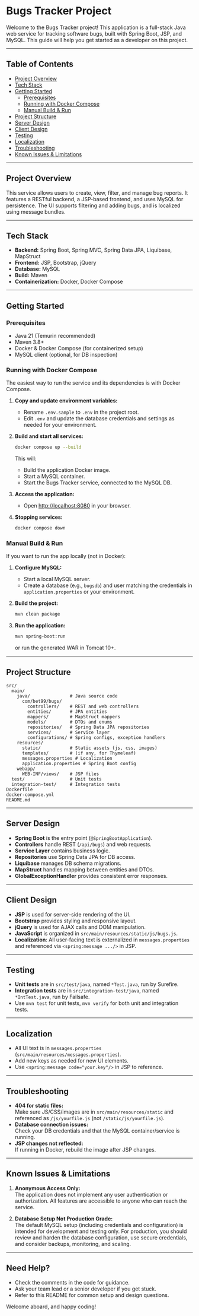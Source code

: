 # Bugs Tracker Project

Welcome to the Bugs Tracker project! This application is a full-stack Java web service for tracking software bugs, built with Spring Boot, JSP, and MySQL. This guide will help you get started as a developer on this project.

---

## Table of Contents

- [Project Overview](#project-overview)
- [Tech Stack](#tech-stack)
- [Getting Started](#getting-started)
  - [Prerequisites](#prerequisites)
  - [Running with Docker Compose](#running-with-docker-compose)
  - [Manual Build & Run](#manual-build--run)
- [Project Structure](#project-structure)
- [Server Design](#server-design)
- [Client Design](#client-design)
- [Testing](#testing)
- [Localization](#localization)
- [Troubleshooting](#troubleshooting)
- [Known Issues & Limitations](#known-issues--limitations)

---

## Project Overview

This service allows users to create, view, filter, and manage bug reports. It features a RESTful backend, a JSP-based frontend, and uses MySQL for persistence. The UI supports filtering and adding bugs, and is localized using message bundles.

---

## Tech Stack

- **Backend:** Spring Boot, Spring MVC, Spring Data JPA, Liquibase, MapStruct
- **Frontend:** JSP, Bootstrap, jQuery
- **Database:** MySQL
- **Build:** Maven
- **Containerization:** Docker, Docker Compose

---

## Getting Started

### Prerequisites

- Java 21 (Temurin recommended)
- Maven 3.8+
- Docker & Docker Compose (for containerized setup)
- MySQL client (optional, for DB inspection)

### Running with Docker Compose

The easiest way to run the service and its dependencies is with Docker Compose.

1. **Copy and update environment variables:**
   - Rename `.env.sample` to `.env` in the project root.
   - Edit `.env` and update the database credentials and settings as needed for your environment.

2. **Build and start all services:**
   ```sh
   docker compose up --build
   ```
   This will:
   - Build the application Docker image.
   - Start a MySQL container.
   - Start the Bugs Tracker service, connected to the MySQL DB.

3. **Access the application:**
   - Open [http://localhost:8080](http://localhost:8080) in your browser.

4. **Stopping services:**
   ```sh
   docker compose down
   ```

### Manual Build & Run

If you want to run the app locally (not in Docker):

1. **Configure MySQL:**
   - Start a local MySQL server.
   - Create a database (e.g., `bugsdb`) and user matching the credentials in `application.properties` or your environment.

2. **Build the project:**
   ```sh
   mvn clean package
   ```

3. **Run the application:**
   ```sh
   mvn spring-boot:run
   ```
   or run the generated WAR in Tomcat 10+.

---

## Project Structure

```
src/
  main/
    java/               # Java source code
      com/bet99/bugs/
        controllers/    # REST and web controllers
        entities/       # JPA entities
        mappers/        # MapStruct mappers
        models/         # DTOs and enums
        repositories/   # Spring Data JPA repositories
        services/       # Service layer
        configurations/ # Spring configs, exception handlers
    resources/
      static/           # Static assets (js, css, images)
      templates/        # (if any, for Thymeleaf)
      messages.properties # Localization
      application.properties # Spring Boot config
    webapp/
      WEB-INF/views/    # JSP files
  test/                 # Unit tests
  integration-test/     # Integration tests
Dockerfile
docker-compose.yml
README.md
```

---

## Server Design

- **Spring Boot** is the entry point (`@SpringBootApplication`).
- **Controllers** handle REST (`/api/bugs`) and web requests.
- **Service Layer** contains business logic.
- **Repositories** use Spring Data JPA for DB access.
- **Liquibase** manages DB schema migrations.
- **MapStruct** handles mapping between entities and DTOs.
- **GlobalExceptionHandler** provides consistent error responses.

---

## Client Design

- **JSP** is used for server-side rendering of the UI.
- **Bootstrap** provides styling and responsive layout.
- **jQuery** is used for AJAX calls and DOM manipulation.
- **JavaScript** is organized in `src/main/resources/static/js/bugs.js`.
- **Localization**: All user-facing text is externalized in `messages.properties` and referenced via `<spring:message .../>` in JSP.

---

## Testing

- **Unit tests** are in `src/test/java`, named `*Test.java`, run by Surefire.
- **Integration tests** are in `src/integration-test/java`, named `*IntTest.java`, run by Failsafe.
- Use `mvn test` for unit tests, `mvn verify` for both unit and integration tests.

---

## Localization

- All UI text is in `messages.properties` (`src/main/resources/messages.properties`).
- Add new keys as needed for new UI elements.
- Use `<spring:message code="your.key"/>` in JSP to reference.

---

## Troubleshooting

- **404 for static files:**  
  Make sure JS/CSS/images are in `src/main/resources/static` and referenced as `/js/yourfile.js` (not `/static/js/yourfile.js`).
- **Database connection issues:**  
  Check your DB credentials and that the MySQL container/service is running.
- **JSP changes not reflected:**  
  If running in Docker, rebuild the image after JSP changes.

---

## Known Issues & Limitations

1. **Anonymous Access Only:**  
   The application does not implement any user authentication or authorization. All features are accessible to anyone who can reach the service.

2. **Database Setup Not Production Grade:**  
   The default MySQL setup (including credentials and configuration) is intended for development and testing only. For production, you should review and harden the database configuration, use secure credentials, and consider backups, monitoring, and scaling.

---

## Need Help?

- Check the comments in the code for guidance.
- Ask your team lead or a senior developer if you get stuck.
- Refer to this README for common setup and design questions.

Welcome aboard, and happy coding!